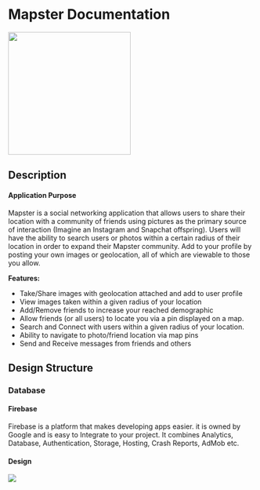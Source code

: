 # Mapster Documentation
<img src="https://bricewa.me/resources/img/logo/icon-small.png" width="250">

## Description
#### Application Purpose
Mapster is a social networking application that allows users to share their location with a community of friends using pictures as the primary source of interaction (Imagine an Instagram and Snapchat offspring). Users will have the ability to search users or photos within a certain radius of their location in order to expand their Mapster community. Add to your profile by posting your own images or geolocation, all of which are viewable to those you allow.

**Features:**
* Take/Share images with geolocation attached and add to user profile
* View images taken within a given radius of your location
* Add/Remove friends to increase your reached demographic
* Allow friends (or all users) to locate you via a pin displayed on a map.
* Search and Connect with users within a given radius of your location.
* Ability to navigate to photo/friend location via map pins
* Send and Receive messages from friends and others

## Design Structure
### Database
#### Firebase
Firebase is a platform that makes developing apps easier. it is owned by Google and is easy to Integrate to your project. It combines Analytics, Database, Authentication, Storage, Hosting, Crash Reports, AdMob etc.

#### Design
<img src="https://bricewa.me/resources/img/photo/mapster-db-diagram.svg">
